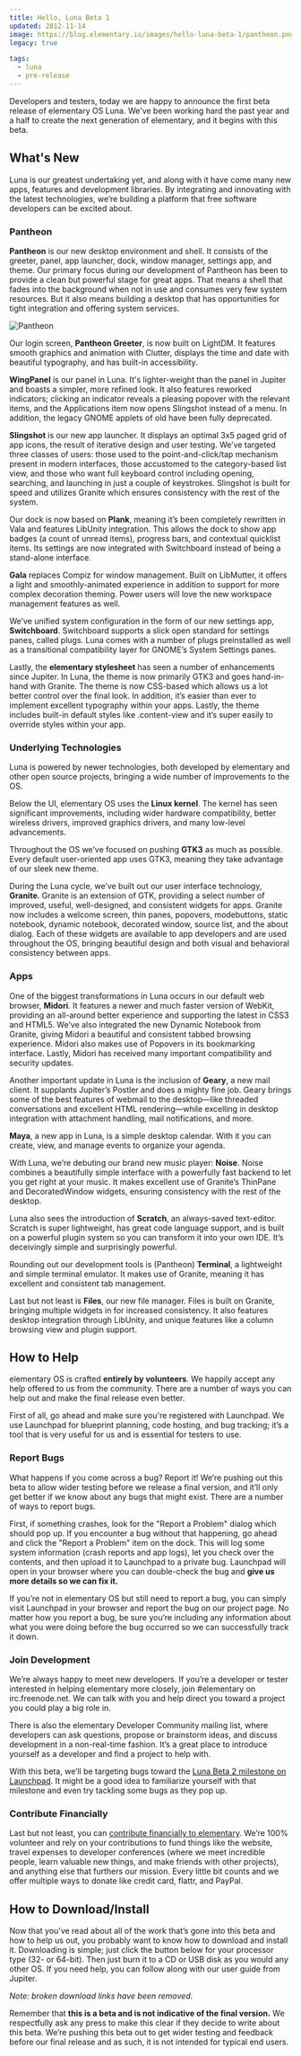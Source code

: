 ```yaml
---
title: Hello, Luna Beta 1
updated: 2012-11-14
image: https://blog.elementary.io/images/hello-luna-beta-1/pantheon.png
legacy: true

tags:
  - luna
  - pre-release
---
```


Developers and testers, today we are happy to announce the first beta release of elementary OS Luna. We've been working hard the past year and a half to create the next generation of elementary, and it begins with this beta.

## What's New

Luna is our greatest undertaking yet, and along with it have come many new apps, features and development libraries. By integrating and innovating with the latest technologies, we’re building a platform that free software developers can be excited about.

### Pantheon

**Pantheon** is our new desktop environment and shell. It consists of the greeter, panel, app launcher, dock, window manager, settings app, and theme. Our primary focus during our development of Pantheon has been to provide a clean but powerful stage for great apps. That means a shell that fades into the background when not in use and consumes very few system resources. But it also means building a desktop that has opportunities for tight integration and offering system services.

![Pantheon](https://blog.elementary.io/images/hello-luna-beta-1/pantheon.png)

Our login screen, **Pantheon Greeter**, is now built on LightDM. It features smooth graphics and animation with Clutter, displays the time and date with beautiful typography, and has built-in accessibility.

**WingPanel** is our panel in Luna. It's lighter-weight than the panel in Jupiter and boasts a simpler, more refined look. It also features reworked indicators; clicking an indicator reveals a pleasing popover with the relevant items, and the Applications item now opens Slingshot instead of a menu. In addition, the legacy GNOME applets of old have been fully deprecated.

**Slingshot** is our new app launcher. It displays an optimal 3x5 paged grid of app icons, the result of iterative design and user testing. We’ve targeted three classes of users: those used to the point-and-click/tap mechanism present in modern interfaces, those accustomed to the category-based list view, and those who want full keyboard control including opening, searching, and launching in just a couple of keystrokes. Slingshot is built for speed and utilizes Granite which ensures consistency with the rest of the system.

Our dock is now based on **Plank**, meaning it’s been completely rewritten in Vala and features LibUnity integration. This allows the dock to show app badges (a count of unread items), progress bars, and contextual quicklist items. Its settings are now integrated with Switchboard instead of being a stand-alone interface.

**Gala** replaces Compiz for window management. Built on LibMutter, it offers a light and smoothly-animated experience in addition to support for more complex decoration theming. Power users will love the new workspace management features as well.

We’ve unified system configuration in the form of our new settings app, **Switchboard**. Switchboard supports a slick open standard for settings panes, called plugs. Luna comes with a number of plugs preinstalled as well as a transitional compatibility layer for GNOME’s System Settings panes.

Lastly, the **elementary stylesheet** has seen a number of enhancements since Jupiter. In Luna, the theme is now primarily GTK3 and goes hand-in-hand with Granite. The theme is now CSS-based which allows us a lot better control over the final look. In addition, it’s easier than ever to implement excellent typography within your apps. Lastly, the theme includes built-in default styles like .content-view and it’s super easily to override styles within your app.

### Underlying Technologies

Luna is powered by newer technologies, both developed by elementary and other open source projects, bringing a wide number of improvements to the OS.

Below the UI, elementary OS uses the **Linux kernel**. The kernel has seen significant improvements, including wider hardware compatibility, better wireless drivers, improved graphics drivers, and many low-level advancements.

Throughout the OS we’ve focused on pushing **GTK3** as much as possible. Every default user-oriented app uses GTK3, meaning they take advantage of our sleek new theme.

During the Luna cycle, we’ve built out our user interface technology, **Granite**. Granite is an extension of GTK, providing a select number of improved, useful, well-designed, and consistent widgets for apps. Granite now includes a welcome screen, thin panes, popovers, modebuttons, static notebook, dynamic notebook, decorated window, source list, and the about dialog. Each of these widgets are available to app developers and are used throughout the OS, bringing beautiful design and both visual and behavioral consistency between apps.

### Apps

One of the biggest transformations in Luna occurs in our default web browser, **Midori**. It features a newer and much faster version of WebKit, providing an all-around better experience and supporting the latest in CSS3 and HTML5. We’ve also integrated the new Dynamic Notebook from Granite, giving Midori a beautiful and consistent tabbed browsing experience. Midori also makes use of Popovers in its bookmarking interface. Lastly, Midori has received many important compatibility and security updates.

Another important update in Luna is the inclusion of **Geary**, a new mail client. It supplants Jupiter’s Postler and does a mighty fine job. Geary brings some of the best features of webmail to the desktop—like threaded conversations and excellent HTML rendering—while excelling in desktop integration with attachment handling, mail notifications, and more.

**Maya**, a new app in Luna, is a simple desktop calendar. With it you can create, view, and manage events to organize your agenda.

With Luna, we’re debuting our brand new music player: **Noise**. Noise combines a beautifully simple interface with a powerfully fast backend to let you get right at your music. It makes excellent use of Granite’s ThinPane and DecoratedWindow widgets, ensuring consistency with the rest of the desktop.

Luna also sees the introduction of **Scratch**, an always-saved text-editor. Scratch is super lightweight, has great code language support, and is built on a powerful plugin system so you can transform it into your own IDE. It’s deceivingly simple and surprisingly powerful.

Rounding out our development tools is (Pantheon) **Terminal**, a lightweight and simple terminal emulator. It makes use of Granite, meaning it has excellent and consistent tab management.

Last but not least is **Files**, our new file manager. Files is built on Granite, bringing multiple widgets in for increased consistency. It also features desktop integration through LibUnity, and unique features like a column browsing view and plugin support.

## How to Help

elementary OS is crafted **entirely by volunteers**. We happily accept any help offered to us from the community. There are a number of ways you can help out and make the final release even better.

First of all, go ahead and make sure you're registered with Launchpad. We use Launchpad for blueprint planning, code hosting, and bug tracking; it’s a tool that is very useful for us and is essential for testers to use.

### Report Bugs

What happens if you come across a bug? Report it! We’re pushing out this beta to allow wider testing before we release a final version, and it’ll only get better if we know about any bugs that might exist. There are a number of ways to report bugs.

First, if something crashes, look for the "Report a Problem" dialog which should pop up. If you encounter a bug without that happening, go ahead and click the "Report a Problem" item on the dock. This will log some system information (crash reports and app logs), let you check over the contents, and then upload it to Launchpad to a private bug. Launchpad will open in your browser where you can double-check the bug and **give us more details so we can fix it.**

If you’re not in elementary OS but still need to report a bug, you can simply visit Launchpad in your browser and report the bug on our project page. No matter how you report a bug, be sure you’re including any information about what you were doing before the bug occurred so we can successfully track it down.

### Join Development

We’re always happy to meet new developers. If you’re a developer or tester interested in helping elementary more closely, join #elementary on irc.freenode.net. We can talk with you and help direct you toward a project you could play a big role in.

There is also the elementary Developer Community mailing list, where developers can ask questions, propose or brainstorm ideas, and discuss development in a non-real-time fashion. It’s a great place to introduce yourself as a developer and find a project to help with.

With this beta, we’ll be targeting bugs toward the [Luna Beta 2 milestone on Launchpad](https://bugs.launchpad.net/elementaryos/+milestone/luna-beta2). It might be a good idea to familiarize yourself with that milestone and even try tackling some bugs as they pop up.

### Contribute Financially

Last but not least, you can [contribute financially to elementary](https://elementary.io/get-involved/#funding). We’re 100% volunteer and rely on your contributions to fund things like the website, travel expenses to developer conferences (where we meet incredible people, learn valuable new things, and make friends with other projects), and anything else that furthers our mission. Every little bit counts and we offer multiple ways to donate like credit card, flattr, and PayPal.

## How to Download/Install

Now that you’ve read about all of the work that’s gone into this beta and how to help us out, you probably want to know how to download and install it. Downloading is simple; just click the button below for your processor type (32- or 64-bit). Then just burn it to a CD or USB disk as you would any other OS. If you need help, you can follow along with our user guide from Jupiter.

_Note: broken download links have been removed._

Remember that **this is a beta and is not indicative of the final version.** We respectfully ask any press to make this clear if they decide to write about this beta. We’re pushing this beta out to get wider testing and feedback before our final release and as such, it is not intended for typical end users.
